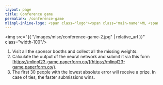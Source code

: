 ```yaml
---
layout: page
title: Conference game
permalink: /conference-game
mlinpl-inline-logo: <span class="logo"><span class="main-name">ML <span class="emph">i</span>n PL</span> <span class="sub-name">Conference 2023</span></span>
---
```


<img src="{{ "/images/misc/conference-game-2.jpg" | relative_url }}" class="width-100"/>

1. Visit all the sponsor booths and collect all the missing weights.
2. Calculate the output of the neural network and submit it via this form [https://mlinpl23-game.paperform.co/](https://mlinpl23-game.paperform.co/).
3. The first 30 people with the lowest absolute error will receive a prize. In case of ties, the faster submissions wins.
